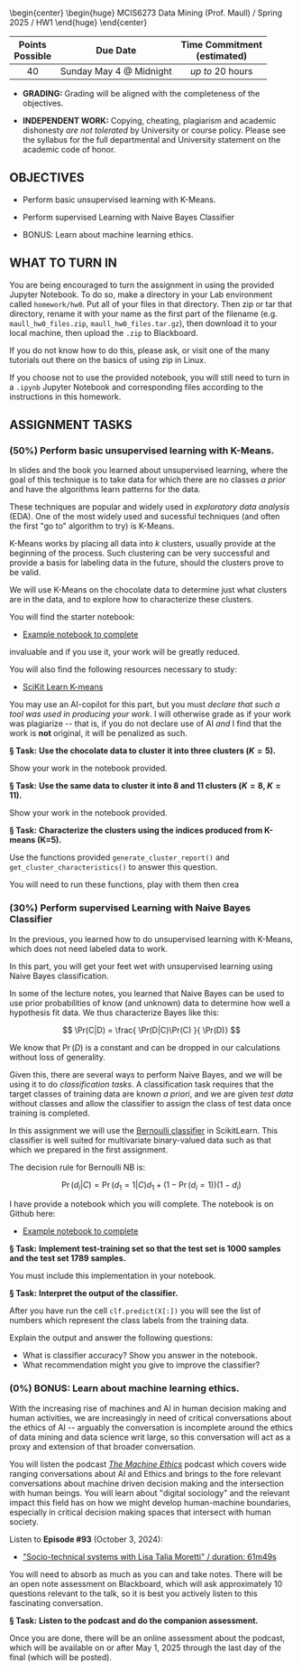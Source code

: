 ```python

```

\begin{center}
\begin{huge}
MCIS6273 Data Mining (Prof. Maull) / Spring 2025 / HW1
\end{huge}
\end{center}

| Points <br/>Possible | Due Date | Time Commitment <br/>(estimated) |
|:---------------:|:--------:|:---------------:|
| 40 | Sunday May 4 @ Midnight | _up to_ 20 hours |


* **GRADING:** Grading will be aligned with the completeness of the objectives.

* **INDEPENDENT WORK:** Copying, cheating, plagiarism  and academic dishonesty _are not tolerated_ by University or course policy.  Please see the syllabus for the full departmental and University statement on the academic code of honor.

## OBJECTIVES
* Perform basic unsupervised learning with K-Means.

* Perform supervised Learning with Naive Bayes Classifier

* BONUS: Learn about machine learning ethics.

## WHAT TO TURN IN
You are being encouraged to turn the assignment in using the provided
Jupyter Notebook.  To do so, make a directory in your Lab environment called
`homework/hw0`.   Put all of your files in that directory.  Then zip or tar that directory,
rename it with your name as the first part of the filename (e.g. `maull_hw0_files.zip`, `maull_hw0_files.tar.gz`), then
download it to your local machine, then upload the `.zip` to Blackboard.

If you do not know how to do this, please ask, or visit one of the many tutorials out there
on the basics of using zip in Linux.

If you choose not to use the provided notebook, you will still need to turn in a
`.ipynb` Jupyter Notebook and corresponding files according to the instructions in
this homework.


## ASSIGNMENT TASKS
### (50%) Perform basic unsupervised learning with K-Means. 


In slides and the book you learned about 
unsupervised learning, where the goal of
this technique is to take data for which
there are no classes _a prior_ and have
the algorithms learn patterns for the data.

These techniques are popular and widely
used in _exploratory data analysis_ (EDA).
One of the most widely used and sucessful
techniques (and often the first "go to" algorithm
to try) is K-Means.

K-Means works by placing all data into 
$k$ clusters, usually provide at the beginning
of the process.  Such clustering can
be very successful and provide a basis for
labeling data in the future, should the clusters
prove to be valid.

We will use K-Means on the chocolate 
data to determine just what clusters
are in the data, and to explore how
to characterize these clusters.

You will find the starter notebook:

* [Example notebook to complete](https://github.com/kmsaumcis/mcis6273_s25_datamining/tree/main/hw1/hw1_starter.ipynb)

invaluable and if you use it, your work
will be greatly reduced.

You will also find the following resources
necessary to study:

* [SciKit Learn K-means](https://scikit-learn.org/stable/modules/clustering.html#k-means)

You may use an AI-copilot for this 
part, but you must _declare that
such a tool was used in producing
your work_.  I will otherwise grade
as if your work was plagiarize --
that is, if you do not declare use
of AI _and_ I find that the work
is **not** original, it will be 
penalized as such.

**&#167; Task:**  **Use the chocolate data to cluster it into three clusters ($K=5$).**

Show your work in the notebook provided.


**&#167; Task:**  **Use the same data to cluster it into 8 and 11 clusters ($K=8$, $K=11$).**


Show your work in the notebook provided.


**&#167; Task:**  **Characterize the clusters using the indices produced from K-means (K=5).**

Use the functions provided `generate_cluster_report()` and `get_cluster_characteristics()`
to answer this question.

You will need to run these functions, play with them
then crea



### (30%) Perform supervised Learning with Naive Bayes Classifier 


In the previous, you learned how to do 
unsupervised learning with K-Means, which 
does not need labeled data to work.

In this part, you will get your feet
wet with unsupervised learning using Naive Bayes
classification.

In some of the lecture notes, you learned that
Naive Bayes can be used to use prior probabilities
of know (and unknown) data to determine how well
a hypothesis fit data.  We thus characterize
Bayes like this:

$$
\Pr(C|D) = \frac{ \Pr(D|C)\Pr(C) }{ \Pr(D)}
$$

We know that $\Pr(D)$ is a constant and can be dropped
in our calculations without loss of generality.

Given this, there are several ways to perform Naive
Bayes, and we will be using it to do _classification tasks_.
A classification task requires that the target classes of 
training data are known _a priori_, and we are given 
_test data_ without classes and allow the classifier
to assign the class of test data once training is 
completed.

In this assignment we will use the 
[Bernoulli classifier](https://scikit-learn.org/stable/modules/naive_bayes.html#bernoulli-naive-bayes)
in ScikitLearn.  This classifier is well suited for multivariate binary-valued
data such as that which we prepared in the first assignment.

The decision rule for Bernoulli NB is:

$$
\Pr(d_i | C) = \Pr(d_1 = 1 | C)d_1 + (1 - \Pr(d_i = 1))(1-d_i)
$$

I have provide a notebook which you will complete.  The notebook
is on Github here:

* [Example notebook to complete](https://github.com/kmsaumcis/mcis6273_s25_datamining/tree/main/hw1/hw1_starter.ipynb)

**&#167; Task:**  **Implement test-training set so that the test set is 1000 samples 
and the test set 1789 samples.**

You must include this implementation in your notebook.


**&#167; Task:**  **Interpret the output of the classifier.**

After you have run the cell `clf.predict(X[:])` you will see the
list of numbers which represent the class labels
from the training data.

Explain the output and answer the following questions:

* What is  classifier accuracy?  Show you answer in the notebook.
* What recommendation might you give to improve the classifier?



### (0%) BONUS: Learn about machine learning ethics. 

With the increasing rise of machines and AI
in human decision making and human activities,
we are increasingly in need of critical conversations
about the ethics of AI -- arguably the conversation
is incomplete around the ethics of data mining
and data science writ large, so this
conversation will act as a proxy and extension
of that broader conversation.

You will listen the podcast [_The Machine Ethics_](https://www.machine-ethics.net/) podcast
which covers wide ranging conversations about AI
and Ethics and brings to the fore relevant conversations
about machine driven decision making and the intersection
with human beings.  You will learn about "digital sociology"
and the relevant impact this field has on how we might
develop human-machine boundaries, especially in 
critical decision making spaces that intersect with human society.

Listen to **Episode #93** (October 3, 2024):

* ["Socio-technical systems with Lisa Talia Moretti" / duration: 61m49s](https://www.machine-ethics.net/podcast/techno-social-systems-with-lisa-talia-moretti/) 

You will need to absorb as much as you can and take notes.  There will be an open
note assessment on Blackboard, which will ask approximately 10 questions
relevant to the talk, so it is best you actively listen to this fascinating
conversation.

**&#167; Task:**  **Listen to the podcast and do the companion assessment.**

Once you are done, there will be an online assessment
about the podcast, which will be available on or after May 1, 2025
through the last day of the final (which will be posted).




